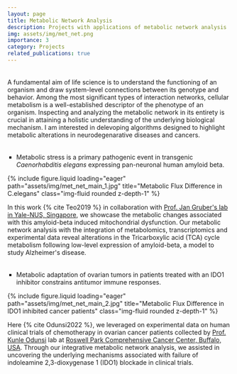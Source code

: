 ```yaml
---
layout: page
title: Metabolic Network Analysis
description: Projects with applications of metabolic network analysis
img: assets/img/met_net.png
importance: 3
category: Projects
related_publications: true
---
```


<hr style="height:5px; visibility:hidden;" />

A fundamental aim of life science is to understand the functioning of an organism and draw system-level connections between its genotype and behavior. Among the most significant types of interaction networks, cellular metabolism is a well-established descriptor of the phenotype of an organism. Inspecting and analyzing the metabolic network in its entirety is crucial in attaining a holistic understanding of the underlying biological mechanism. I am interested in delevoping algorithms designed to highlight metabolic alterations in neurodegenarative diseases and cancers.

<hr style="height:5px; visibility:hidden;" />

<style>
ul {
  list-style-type: square; /* Remove HTML bullets */
  padding-left: 10px;
  margin-left: 10px;
}
li { 
  padding-left: 0px; 
}
</style>
<ul>
<li> Metabolic stress is a primary pathogenic event in transgenic <em>Caenorhabditis elegans</em> expressing pan-neuronal human amyloid beta. </li>
</ul>
<div class="row">
    <div class="col-sm mt-3 mt-md-0">
        {% include figure.liquid loading="eager" path="assets/img/met_net_main_1.jpg" title="Metabolic Flux Difference in C.elegans" class="img-fluid rounded z-depth-1" %}
    </div>
</div>

In this work {% cite Teo2019 %} in collaboration with [Prof. Jan Gruber's lab in Yale-NUS, Singapore](https://www.yale-nus.edu.sg/faculty/jan-gruber/), we showcase the metabolic changes associated with this amyloid-beta induced mitochondrial dysfunction. Our metabolic network analysis with the integration of metabolomics, transcriptomics and experimental data reveal alterations in the Tricarboxylic acid (TCA) cycle metabolism following low-level expression of amyloid-beta, a model to study Alzheimer's disease.  

<hr style="height:5px; visibility:hidden;" />

<ul>
<li> Metabolic adaptation of ovarian tumors in patients treated with an IDO1 inhibitor constrains antitumor immune responses. </li>
</ul>
<div class="row">
    <div class="col-sm mt-3 mt-md-0">
        {% include figure.liquid loading="eager" path="assets/img/met_net_main_2.jpg" title="Metabolic Flux Difference in IDO1 inhibited cancer patients" class="img-fluid rounded z-depth-1" %}
    </div>
</div>

Here {% cite Odunsi2022 %}, we leveraged on experimental data on human clinical trials of chemotherapy in ovarian cancer patients collected by [Prof. Kunle Odunsi](https://www.cancerresearch.org/scientific-advisory-council/kunle-odunsi) lab at [Roswell Park Comprehensive Cancer Center, Buffalo, USA](https://www.roswellpark.org/). Through our integrative metabolic network analysis, we assisted in uncovering the underlying mechanisms associated with failure of indoleamine 2,3-dioxygenase 1 (IDO1) blockade in clinical trials. 